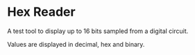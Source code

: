 # Hex Reader

A test tool to display up to 16 bits sampled from a digital circuit.

Values are displayed in decimal, hex and binary.
